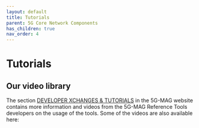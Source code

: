 ```yaml
---
layout: default
title: Tutorials
parent: 5G Core Network Components
has_children: true
nav_order: 4
---
```

# Tutorials

## Our video library
The section [DEVELOPER XCHANGES & TUTORIALS](https://www.5g-mag.com/tutorials) in the 5G-MAG website contains more information and videos from the 5G-MAG Reference Tools developers on the usage of the tools. Some of the videos are also available here:

